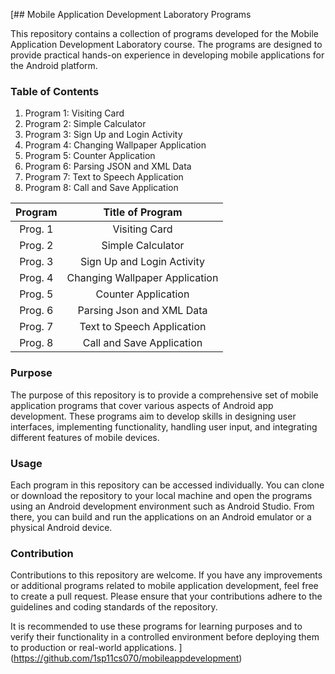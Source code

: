 [## Mobile Application Development Laboratory Programs

This repository contains a collection of programs developed for the Mobile Application Development Laboratory course. The programs are designed to provide practical hands-on experience in developing mobile applications for the Android platform.

### Table of Contents

1. Program 1: Visiting Card
2. Program 2: Simple Calculator
3. Program 3: Sign Up and Login Activity
4. Program 4: Changing Wallpaper Application
5. Program 5: Counter Application
6. Program 6: Parsing JSON and XML Data
7. Program 7: Text to Speech Application
8. Program 8: Call and Save Application

|    Program     |         Title of Program       | 
| :------------: | :----------------------------: | 
|    Prog. 1     |          Visiting Card         |     
|    Prog. 2     |        Simple Calculator       |    
|    Prog. 3     |   Sign Up and Login Activity   |   
|    Prog. 4     | Changing Wallpaper Application |
|    Prog. 5     |       Counter Application      | 
|    Prog. 6     |   Parsing Json and XML Data    | 
|    Prog. 7     |   Text to Speech Application   | 
|    Prog. 8     |    Call and Save Application   | 

### Purpose

The purpose of this repository is to provide a comprehensive set of mobile application programs that cover various aspects of Android app development. These programs aim to develop skills in designing user interfaces, implementing functionality, handling user input, and integrating different features of mobile devices.

### Usage

Each program in this repository can be accessed individually. You can clone or download the repository to your local machine and open the programs using an Android development environment such as Android Studio. From there, you can build and run the applications on an Android emulator or a physical Android device.

### Contribution

Contributions to this repository are welcome. If you have any improvements or additional programs related to mobile application development, feel free to create a pull request. Please ensure that your contributions adhere to the guidelines and coding standards of the repository.



It is recommended to use these programs for learning purposes and to verify their functionality in a controlled environment before deploying them to production or real-world applications.
](https://github.com/1sp11cs070/mobileappdevelopment)

